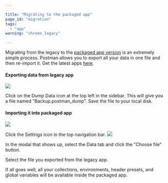 ```yaml
---

title: "Migrating to the packaged app"
page_id: "migration"
tags: 
  - "app"
warning: "chrome_legacy"

---
```


Migrating from the legacy to the [packaged app version](https://www.postman.com/downloads/) is an extremely simple process.
Postman allows you to export all your data in one file and then re-import it. Get the latest apps [here](https://www.postman.com/downloads/).

#### Exporting data from legacy app
![](https://www.postman.com/img/v1/docs/source/mig-1.png)

Click on the Dump Data icon at the top left in the sidebar. This will give you a file named "Backup.postman\_dump". Save the file to your local disk.

#### Importing it into packaged app
![](https://www.postman.com/img/v1/docs/source/mig-3.png)

Click the Settings icon in the top navigation bar.
![](https://www.postman.com/img/v1/docs/source/mig-2.png)

In the modal that shows up, select the Data tab and click the "Choose file" button.

Select the file you exported from the legacy app.

If all goes well, all your collections, environments, header presets, and global variables will be available
inside the packaged app.
